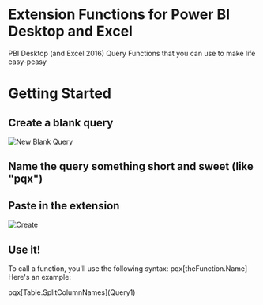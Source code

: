 # Extension Functions for Power BI Desktop and Excel
PBI Desktop (and Excel 2016) Query Functions that you can use to make life easy-peasy


# Getting Started  
## Create a blank query
![New Blank Query](https://cloud.githubusercontent.com/assets/1501159/5770609/ce1c6c62-9ce1-11e4-92b4-fee8d60a6bb7.png)

## Name the query something short and sweet (like "pqx")
## Paste in the extension
![Create](https://cloud.githubusercontent.com/assets/1501159/5770648/52c12b38-9ce2-11e4-8a3e-63ac136a7c2c.png)

## Use it!   

To call a function, you'll use the following syntax: pqx[theFunction.Name]
Here's an example: 

pqx\[Table.SplitColumnNames\](Query1)
